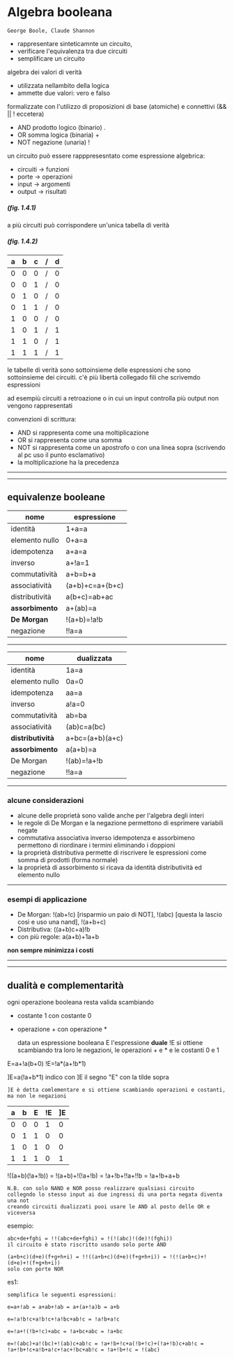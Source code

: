 # Algebra booleana

    George Boole, Claude Shannon

* rappresentare sinteticamnte un circuito,
* verificare l'equivalenza tra due circuiti
* semplificare un circuito

algebra dei valori di verità

* utilizzata nellambito della logica
* ammette due valori: vero e falso

formalizzate con l'utilizzo di proposizioni di base (atomiche)
e connettivi (&& || ! eccetera)

* AND prodotto logico (binario) .
* OR somma logica (binaria) +
* NOT negazione (unaria) !

un circuito può essere rapppresesntato come espressione algebrica:

* circuiti -> funzioni
* porte -> operazioni
* input -> argomenti
* output -> risultati

##### (fig. 1.4.1)

a più circuiti può corrispondere un'unica tabella di verità

##### (fig. 1.4.2)

| a | b | c | / | d |
| - | - | - | - | - |
| 0 | 0 | 0 | / | 0 |
| 0 | 0 | 1 | / | 0 |
| 0 | 1 | 0 | / | 0 |
| 0 | 1 | 1 | / | 0 |
| 1 | 0 | 0 | / | 0 |
| 1 | 0 | 1 | / | 1 |
| 1 | 1 | 0 | / | 1 |
| 1 | 1 | 1 | / | 1 |

le tabelle di verità sono sottoinsieme delle espressioni che sono sottoinsieme dei circuiti.
c'è più libertà collegado fili che scrivemdo espressioni

ad esempiù circuiti a retroazione o in cui un input controlla più output non vengono rappresentati

convenzioni di scrittura:

* AND si rappresenta come una moltiplicazione
* OR si rappresenta come una somma
* NOT si rappresenta come un apostrofo o con una linea sopra (scrivendo al pc uso il punto esclamativo)
* la moltiplicazione ha la precedenza

---
---
## equivalenze booleane

| nome             | espressione     |
| ---------------- | --------------- |
| identità         | 1+a=a           |
| elemento nullo   | 0+a=a           |
| idempotenza      | a+a=a           |
| inverso          | a+!a=1          |
| commutatività    | a+b=b+a         |
| associatività    | (a+b)+c=a+(b+c) |
| distributività   | a(b+c)=ab+ac    |
| **assorbimento** | a+(ab)=a        |
| **De Morgan**    | !(a+b)=!a!b     |
| negazione        | !!a=a           |

---
| nome               | dualizzata      |
| ------------------ | --------------- |
| identità           | 1a=a            |
| elemento nullo     | 0a=0            |
| idempotenza        | aa=a            |
| inverso            | a!a=0           |
| commutatività      | ab=ba           |
| associatività      | (ab)c=a(bc)     |
| **distributività** | a+bc=(a+b)(a+c) |
| **assorbimento**   | a(a+b)=a        |
| De Morgan          | !(ab)=!a+!b     |
| negazione          | !!a=a           |

---
### alcune considerazioni
* alcune delle proprietà sono valide anche per l'algebra degli interi
* le regole di De Morgan e la negazione permettono di esprimere variabili negate
* commutativa associativa inverso idempotenza e assorbimeno permettono di riordinare i termini eliminando i doppioni
* la proprietà distributiva permette di riscrivere le espressioni come somma di prodotti (forma normale)
* la proprietà di assorbimento si ricava da identità distributività ed elemento nullo

---
### esempi di applicazione

* De Morgan: !(ab+!c) [risparmio un paio di NOT], !(abc) [questa la lascio così e uso una nand], !(a+b+c)
* Distributiva: ((a+b)c+a)!b
* con più regole: a(a+b)+1a+b

**non sempre minimizza i costi**

---
---
## dualità e complementarità

ogni operazione booleana resta valida scambiando
* costante 1 con costante 0
* operazione + con operazione *

    data un espressione booleana E l'espressione **duale** !E si ottiene scambiando tra loro
    le negazioni, le operazioni + e * e le costanti 0 e 1

E=a+!a(b+0)
!E=!a*(a+!b*1)

]E=a(!a+b*1) indico con ]E il segno "E" con la tilde sopra

    ]E è detta comlementare e si ottiene scambiando operazioni e costanti, ma non le negazioni

| a | b | E | !E | ]E |
| - | - | - | -- | -- |
| 0 | 0 | 0 | 1  | 0  |
| 0 | 1 | 1 | 0  | 0  |
| 1 | 0 | 1 | 0  | 0  |
| 1 | 1 | 1 | 0  | 1  |

!((a+b)(!a+!b)) = !(a+b)+!(!a+!b) = !a+!b+!!a+!!b = !a+!b+a+b

    N.B. con solo NAND e NOR posso realizzare qualsiasi circuito
    collegndo lo stesso input ai due ingressi di una porta negata diventa una not
    creando circuiti dualizzati puoi usare le AND al posto delle OR e viceversa

esempio:

    abc+de+fghi = !!(abc+de+fghi) = !(!(abc)!(de)!(fghi))
    il circuito è stato riscritto usando solo porte AND

    (a+b+c)(d+e)(f+g+h+i) = !!((a+b+c)(d+e)(f+g+h+i)) = !(!(a+b+c)+!(d+e)+!(f+g+h+i))
    solo con porte NOR

es1: 

    semplifica le seguenti espressioni:

    e=a+!ab = a+ab+!ab = a+(a+!a)b = a+b

    e=!a!b!c+a!b!c+!a!bc+ab!c = !a!b+a!c

    e=!a+!(!b+!c)+abc = !a+bc+abc = !a+bc

    e=!(abc)+a!(bc)+!(ab)c+ab!c = !a+!b+!c+a(!b+!c)+(!a+!b)c+ab!c = !a+!b+!c+a!b+a!c+!ac+!bc+ab!c = !a+!b+!c = !(abc)